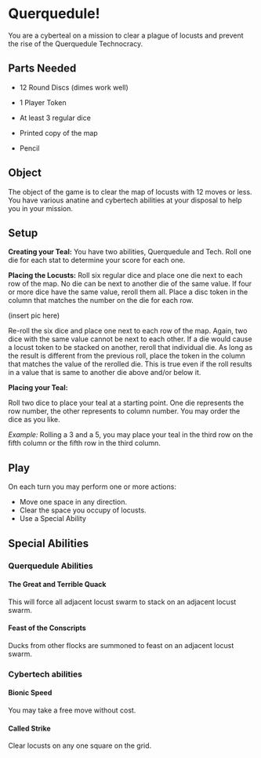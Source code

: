 # Querquedule!
You are a cyberteal on a mission to clear a plague of locusts and prevent the rise of the Querquedule Technocracy.

## Parts Needed

- 12 Round Discs (dimes work well)
- 1 Player Token

- At least 3 regular dice

- Printed copy of the map

- Pencil


## Object

The object of the game is to clear the map of locusts with 12 moves or less. You have various anatine and cybertech abilities at your disposal to help you in your mission.

## Setup

**Creating your Teal:** You have two abilities, Querquedule and Tech. Roll one die for each stat to determine your score for each one.

**Placing the Locusts:** Roll six regular dice and place one die next to each row of the map. No die can be next to another die of the same value. If four or more dice have the same value, reroll them all. Place a disc token in the column that matches the number on the die for each row.

(insert pic here)

Re-roll the six dice and place one next to each row of the map. Again, two dice with the same value cannot be next to each other. If a die would cause a locust token to be stacked on another, reroll that individual die. As long as the result is different from the previous roll, place the token in the column that matches the value of the rerolled die. This is true even if the roll results in a value that is same to another die above and/or below it.

**Placing your Teal:**

Roll two dice to place your teal at a starting point. One die represents the row number, the other represents to column number. You may order the dice as you like.

*Example:* Rolling a 3 and a 5, you may place your teal in the third row on the fifth column or the fifth row in the third column.

## Play

On each turn you may perform one or more actions:

- Move one space in any direction.
- Clear the space you occupy of locusts.
- Use a Special Ability

## Special Abilities

### Querquedule Abilities

#### The Great and Terrible Quack

This will force all adjacent locust swarm to stack on an adjacent locust swarm.

#### Feast of the Conscripts

Ducks from other flocks are summoned to feast on an adjacent locust swarm.

### Cybertech abilities

#### Bionic Speed

You may take a free move without cost.

#### Called Strike

Clear locusts on any one square on the grid.